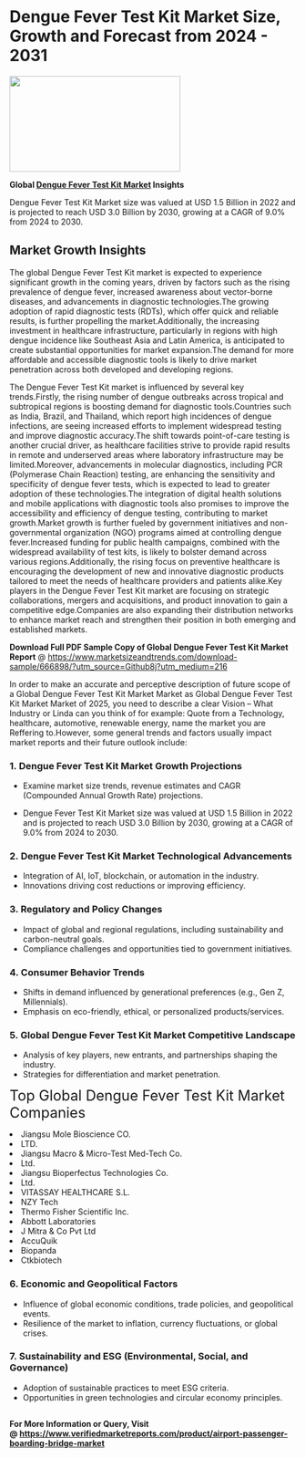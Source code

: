 <H1>Dengue Fever Test Kit Market Size, Growth and Forecast from 2024 - 2031</H1><img class="aligncenter size-medium wp-image-584254" src="https://thirdeyenews.in/wp-content/uploads/2024/09/Global-Market-Research-300x168.jpeg" alt="" width="300" height="168" /><p><strong>Global&nbsp;<a href="https://www.marketsizeandtrends.com/download-sample/666898/?utm_source=Github8j?utm_medium=216">Dengue Fever Test Kit Market</a> Insights</strong></p><p>Dengue Fever Test Kit Market size was valued at USD 1.5 Billion in 2022 and is projected to reach USD 3.0 Billion by 2030, growing at a CAGR of 9.0% from 2024 to 2030.</p><p><h2>Market Growth Insights</h2> <p>The global Dengue Fever Test Kit market is expected to experience significant growth in the coming years, driven by factors such as the rising prevalence of dengue fever, increased awareness about vector-borne diseases, and advancements in diagnostic technologies.The growing adoption of rapid diagnostic tests (RDTs), which offer quick and reliable results, is further propelling the market.Additionally, the increasing investment in healthcare infrastructure, particularly in regions with high dengue incidence like Southeast Asia and Latin America, is anticipated to create substantial opportunities for market expansion.The demand for more affordable and accessible diagnostic tools is likely to drive market penetration across both developed and developing regions.</p> <p>The Dengue Fever Test Kit market is influenced by several key trends.Firstly, the rising number of dengue outbreaks across tropical and subtropical regions is boosting demand for diagnostic tools.Countries such as India, Brazil, and Thailand, which report high incidences of dengue infections, are seeing increased efforts to implement widespread testing and improve diagnostic accuracy.The shift towards point-of-care testing is another crucial driver, as healthcare facilities strive to provide rapid results in remote and underserved areas where laboratory infrastructure may be limited.Moreover, advancements in molecular diagnostics, including PCR (Polymerase Chain Reaction) testing, are enhancing the sensitivity and specificity of dengue fever tests, which is expected to lead to greater adoption of these technologies.The integration of digital health solutions and mobile applications with diagnostic tools also promises to improve the accessibility and efficiency of dengue testing, contributing to market growth.Market growth is further fueled by government initiatives and non-governmental organization (NGO) programs aimed at controlling dengue fever.Increased funding for public health campaigns, combined with the widespread availability of test kits, is likely to bolster demand across various regions.Additionally, the rising focus on preventive healthcare is encouraging the development of new and innovative diagnostic products tailored to meet the needs of healthcare providers and patients alike.Key players in the Dengue Fever Test Kit market are focusing on strategic collaborations, mergers and acquisitions, and product innovation to gain a competitive edge.Companies are also expanding their distribution networks to enhance market reach and strengthen their position in both emerging and established markets.<p><span class=""><strong>Download Full PDF Sample Copy of Global Dengue Fever Test Kit Market Report</strong> @ <a href="https://www.marketsizeandtrends.com/download-sample/666898/?utm_source=Github8j?utm_medium=216" target="_blank">https://www.marketsizeandtrends.com/download-sample/666898/?utm_source=Github8j?utm_medium=216</a></span></p><p>In order to make an accurate and perceptive description of future scope of a Global&nbsp;Dengue Fever Test Kit Market Market as Global&nbsp;Dengue Fever Test Kit Market Market of 2025, you need to describe a clear Vision &ndash; What Industry or Linda can you think of for example: Quote from a Technology, healthcare, automotive, renewable energy, name the market you are Reffering to.However, some general trends and factors usually impact market reports and their future outlook include:</p><h3>1.&nbsp;<strong>Dengue Fever Test Kit Market Growth Projections</strong></h3><ul><li>Examine market size trends, revenue estimates and CAGR (Compounded Annual Growth Rate) projections.</li><li><p>Dengue Fever Test Kit Market size was valued at USD 1.5 Billion in 2022 and is projected to reach USD 3.0 Billion by 2030, growing at a CAGR of 9.0% from 2024 to 2030.</p></li></ul><h3>2.&nbsp;<strong>Dengue Fever Test Kit Market Technological Advancements</strong></h3><ul><li>Integration of AI, IoT, blockchain, or automation in the industry.</li><li>Innovations driving cost reductions or improving efficiency.</li></ul><h3>3.&nbsp;<strong>Regulatory and Policy Changes</strong></h3><ul><li>Impact of global and regional regulations, including sustainability and carbon-neutral goals.</li><li>Compliance challenges and opportunities tied to government initiatives.</li></ul><h3>4.&nbsp;<strong>Consumer Behavior Trends</strong></h3><ul><li>Shifts in demand influenced by generational preferences (e.g., Gen Z, Millennials).</li><li>Emphasis on eco-friendly, ethical, or personalized products/services.</li></ul><h3>5.&nbsp;<strong>Global Dengue Fever Test Kit Market Competitive Landscape</strong></h3><ul><li>Analysis of key players, new entrants, and partnerships shaping the industry.</li><li>Strategies for differentiation and market penetration.</li></ul><p data-pm-slice="1 1 []"><span style="color: inherit; font-family: inherit; font-size: 25px;">Top Global Dengue Fever Test Kit Market Companies</span></p><div class="" data-test-id=""><p><li>Jiangsu Mole Bioscience CO.</li><li> LTD.</li><li> Jiangsu Macro & Micro-Test Med-Tech Co.</li><li> Ltd.</li><li> Jiangsu Bioperfectus Technologies Co.</li><li> Ltd.</li><li> VITASSAY HEALTHCARE S.L.</li><li> NZY Tech</li><li> Thermo Fisher Scientific Inc.</li><li> Abbott Laboratories</li><li> J Mitra & Co Pvt Ltd</li><li> AccuQuik</li><li> Biopanda</li><li> Ctkbiotech</li></p></div><h3>6.&nbsp;<strong>Economic and Geopolitical Factors</strong></h3><ul><li>Influence of global economic conditions, trade policies, and geopolitical events.</li><li>Resilience of the market to inflation, currency fluctuations, or global crises.</li></ul><h3>7.&nbsp;<strong>Sustainability and ESG (Environmental, Social, and Governance)</strong></h3><ul><li>Adoption of sustainable practices to meet ESG criteria.</li><li>Opportunities in green technologies and circular economy principles.</li></ul><h2><strong style="font-size: 14px;">For More Information or Query, Visit @&nbsp;</strong><a style="background-color: #ffffff; font-size: 14px;" href="https://www.marketsizeandtrends.com/report/dengue-fever-test-kit-market/" target="_blank">https://www.verifiedmarketreports.com/product/airport-passenger-boarding-bridge-market</a></h2>
